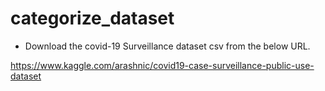 # categorize_dataset

- Download the covid-19 Surveillance dataset csv from the below URL.

https://www.kaggle.com/arashnic/covid19-case-surveillance-public-use-dataset
